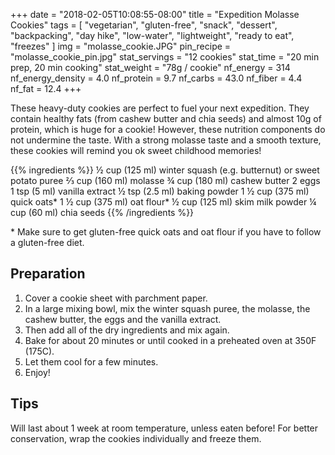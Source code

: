 +++
date = "2018-02-05T10:08:55-08:00"
title = "Expedition Molasse Cookies"
tags = [ "vegetarian", "gluten-free", "snack", "dessert", "backpacking", "day hike", "low-water", "lightweight", "ready to eat", "freezes" ]
img = "molasse_cookie.JPG"
pin_recipe = "molasse_cookie_pin.jpg"
stat_servings = "12 cookies"
stat_time = "20 min prep, 20 min cooking"
stat_weight = "78g / cookie"
nf_energy = 314
nf_energy_density = 4.0
nf_protein = 9.7
nf_carbs = 43.0
nf_fiber = 4.4
nf_fat = 12.4
+++

These heavy-duty cookies are perfect to fuel your next expedition. They contain healthy fats (from cashew butter and chia seeds) and almost 10g of protein, which is huge for a cookie! However, these nutrition components do not undermine the taste. With a strong molasse taste and a smooth texture, these cookies will remind you ok sweet childhood memories!

{{% ingredients %}}
½ cup (125 ml) winter squash (e.g. butternut) or sweet potato puree 
⅔ cup (160 ml) molasse
¾ cup (180 ml) cashew butter
2 eggs
1 tsp (5 ml) vanilla extract
½  tsp (2.5 ml) baking powder
1 ½ cup (375 ml) quick oats*
1 ½  cup (375 ml) oat flour*
½  cup (125 ml) skim milk powder
¼ cup (60 ml) chia seeds
{{% /ingredients %}}

\* Make sure to get gluten-free quick oats and oat flour if you have to follow a gluten-free diet. 

## Preparation

1. Cover a cookie sheet with parchment paper.
1. In a large mixing bowl, mix the winter squash puree, the molasse, the cashew butter, the eggs and the vanilla extract. 
1. Then add all of the dry ingredients and mix again. 
1. Bake for about 20 minutes or until cooked in a preheated oven at 350F (175C).
1. Let them cool for a few minutes. 
1. Enjoy!

## Tips

Will last about 1 week at room temperature, unless eaten before! For better conservation, wrap the cookies individually and freeze them. 







